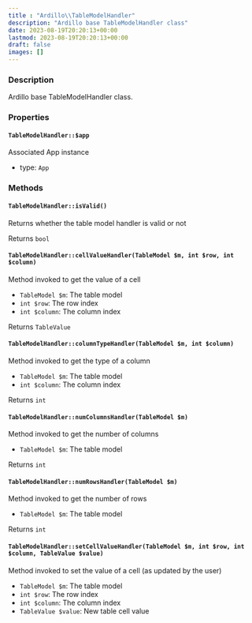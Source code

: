 ```yaml
---
title : "Ardillo\\TableModelHandler"
description: "Ardillo base TableModelHandler class"
date: 2023-08-19T20:20:13+00:00
lastmod: 2023-08-19T20:20:13+00:00
draft: false
images: []
---
```

### Description

Ardillo base TableModelHandler class.

### Properties

#### `TableModelHandler::$app`

Associated App instance

 * type: `App`



### Methods

#### `TableModelHandler::isValid()`

Returns whether the table model handler is valid or not


Returns `bool`



#### `TableModelHandler::cellValueHandler(TableModel $m, int $row, int $column)`

Method invoked to get the value of a cell

 * `TableModel $m`: The table model
 * `int $row`: The row index
 * `int $column`: The column index

Returns `TableValue`



#### `TableModelHandler::columnTypeHandler(TableModel $m, int $column)`

Method invoked to get the type of a column

 * `TableModel $m`: The table model
 * `int $column`: The column index

Returns `int`



#### `TableModelHandler::numColumnsHandler(TableModel $m)`

Method invoked to get the number of columns

 * `TableModel $m`: The table model

Returns `int`



#### `TableModelHandler::numRowsHandler(TableModel $m)`

Method invoked to get the number of rows

 * `TableModel $m`: The table model

Returns `int`



#### `TableModelHandler::setCellValueHandler(TableModel $m, int $row, int $column, TableValue $value)`

Method invoked to set the value of a cell (as updated by the user)

 * `TableModel $m`: The table model
 * `int $row`: The row index
 * `int $column`: The column index
 * `TableValue $value`: New table cell value


